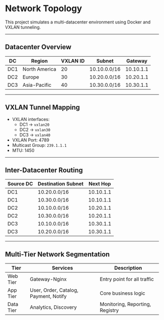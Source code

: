 # Network Topology

This project simulates a multi-datacenter environment using Docker and VXLAN tunneling.

---

## Datacenter Overview

| DC | Region         | VXLAN ID | Subnet          | Gateway       |
|----|----------------|----------|------------------|---------------|
| DC1| North America  | 20      | 10.10.0.0/16     | 10.10.1.1     |
| DC2| Europe         | 30      | 10.20.0.0/16     | 10.20.1.1     |
| DC3| Asia-Pacific   | 40      | 10.30.0.0/16     | 10.30.1.1     |

---

## VXLAN Tunnel Mapping

- VXLAN interfaces:
  - DC1 → `vxlan20`
  - DC2 → `vxlan30`
  - DC3 → `vxlan40`
- VXLAN Port: 4789
- Multicast Group: `239.1.1.1`
- MTU: 1450

---

## Inter-Datacenter Routing

| Source DC | Destination Subnet | Next Hop      |
|-----------|--------------------|---------------|
| DC1       | 10.20.0.0/16       | 10.10.1.1     |
| DC1       | 10.30.0.0/16       | 10.10.1.1     |
| DC2       | 10.10.0.0/16       | 10.20.1.1     |
| DC2       | 10.30.0.0/16       | 10.20.1.1     |
| DC3       | 10.10.0.0/16       | 10.30.1.1     |
| DC3       | 10.20.0.0/16       | 10.30.1.1     |

---

## Multi-Tier Network Segmentation

| Tier         | Services                       | Description                   |
|--------------|-------------------------------|-------------------------------|
| Web Tier     | Gateway-Nginx                 | Entry point for all traffic  |
| App Tier     | User, Order, Catalog, Payment, Notify | Core business logic     |
| Data Tier    | Analytics, Discovery          | Monitoring, Reporting, Registry |
